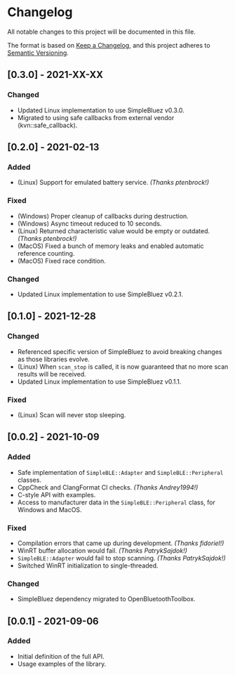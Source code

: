 # Changelog
All notable changes to this project will be documented in this file.

The format is based on [Keep a Changelog](https://keepachangelog.com/en/1.0.0/),
and this project adheres to [Semantic Versioning](https://semver.org/spec/v2.0.0.html).

## [0.3.0] - 2021-XX-XX

### Changed
- Updated Linux implementation to use SimpleBluez v0.3.0.
- Migrated to using safe callbacks from external vendor (kvn::safe_callback).


## [0.2.0] - 2021-02-13

### Added
- (Linux) Support for emulated battery service. _(Thanks ptenbrock!)_

### Fixed
- (Windows) Proper cleanup of callbacks during destruction.
- (Windows) Async timeout reduced to 10 seconds.
- (Linux) Returned characteristic value would be empty or outdated. _(Thanks ptenbrock!)_
- (MacOS) Fixed a bunch of memory leaks and enabled automatic reference counting.
- (MacOS) Fixed race condition.

### Changed
- Updated Linux implementation to use SimpleBluez v0.2.1.

## [0.1.0] - 2021-12-28

### Changed
- Referenced specific version of SimpleBluez to avoid breaking changes as those libraries evolve.
- (Linux) When `scan_stop` is called, it is now guaranteed that no more scan results will be received.
- Updated Linux implementation to use SimpleBluez v0.1.1.

### Fixed
- (Linux) Scan will never stop sleeping.

## [0.0.2] - 2021-10-09

### Added
- Safe implementation of `SimpleBLE::Adapter` and `SimpleBLE::Peripheral` classes.
- CppCheck and ClangFormat CI checks. _(Thanks Andrey1994!)_
- C-style API with examples.
- Access to manufacturer data in the `SimpleBLE::Peripheral` class, for Windows and MacOS.

### Fixed
- Compilation errors that came up during development. _(Thanks fidoriel!)_
- WinRT buffer allocation would fail. _(Thanks PatrykSajdok!)_
- `SimpleBLE::Adapter` would fail to stop scanning. _(Thanks PatrykSajdok!)_
- Switched WinRT initialization to single-threaded.

### Changed
- SimpleBluez dependency migrated to OpenBluetoothToolbox.

## [0.0.1] - 2021-09-06

### Added
- Initial definition of the full API.
- Usage examples of the library.
